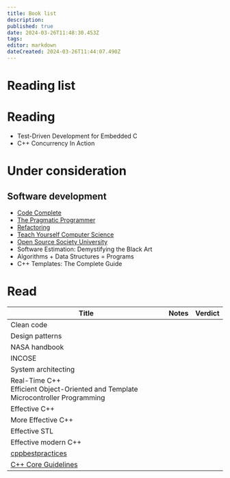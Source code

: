 ```yaml
---
title: Book list
description: 
published: true
date: 2024-03-26T11:48:30.453Z
tags: 
editor: markdown
dateCreated: 2024-03-26T11:44:07.490Z
---
```


# Reading list

# Reading

* Test-Driven Development for Embedded C
* C++ Concurrency In Action

# Under consideration

## Software development

* [Code Complete](https://www.bol.com/nl/nl/p/code-complete/1001004002107135/)
* [The Pragmatic Programmer](https://www.bol.com/nl/nl/p/the-pragmatic-programmer/9200000110185055/)
* [Refactoring](https://www.bol.com/nl/nl/p/refactoring/9200000079036040/)
* [Teach Yourself Computer Science](https://teachyourselfcs.com)
* [Open Source Society University](https://github.com/ossu/computer-science)
* Software Estimation: Demystifying the Black Art
* Algorithms + Data Structures = Programs
* C++ Templates: The Complete Guide

# Read

Title |  Notes | Verdict
--- |  --- | --- |
Clean code | | |
Design patterns | 
NASA handbook |
INCOSE |
System architecting |
Real-Time C++<br />Efficient Object-Oriented and Template Microcontroller Programming |
Effective C++ |
More Effective C++  |
Effective STL  |
Effective modern C++  |
[cppbestpractices](https://github.com/cpp-best-practices/cppbestpractices)  |
[C++ Core Guidelines](https://github.com/isocpp/CppCoreGuidelines/blob/master/CppCoreGuidelines.md) |
